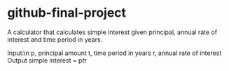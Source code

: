# github-final-project

A calculator that calculates simple interest given principal, annual rate of interest and time period in years.

Input:\n
   p, principal amount
   t, time period in years
   r, annual rate of interest
Output
   simple interest = p*t*r
